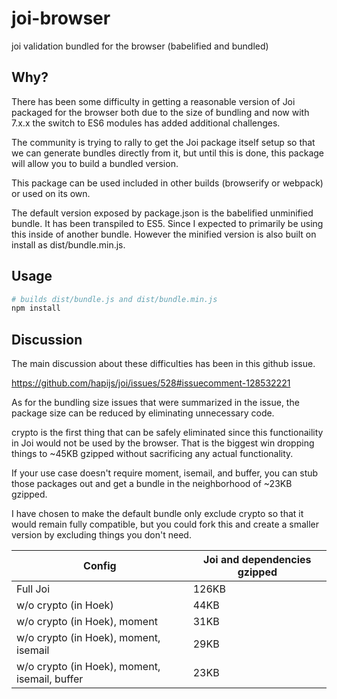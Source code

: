 # joi-browser

joi validation bundled for the browser (babelified and bundled)

## Why?

There has been some difficulty in getting a reasonable version of Joi packaged for the browser both due to the size of bundling and now with 7.x.x the switch to ES6 modules has added additional challenges.

The community is trying to rally to get the Joi package itself setup so that we can generate bundles directly from it, but until this is done, this package will allow you to build a bundled version.

This package can be used included in other builds (browserify or webpack) or used on its own.

The default version exposed by package.json is the babelified unminified bundle. It has been transpiled to ES5. Since I expected to primarily be using this inside of another bundle. However the minified version is also built on install as dist/bundle.min.js.

## Usage


```bash
# builds dist/bundle.js and dist/bundle.min.js
npm install
```

## Discussion

The main discussion about these difficulties has been in this github issue.

https://github.com/hapijs/joi/issues/528#issuecomment-128532221

As for the bundling size issues that were summarized in the issue, the package size can be reduced by eliminating unnecessary code.

crypto is the first thing that can be safely eliminated since this functionaility in Joi would not be used by the browser. That is the biggest win dropping things to ~45KB gzipped without sacrificing any actual functionality.

If your use case doesn't require moment, isemail, and buffer, you can stub those packages out and get a bundle in the neighborhood of ~23KB gzipped.

I have chosen to make the default bundle only exclude crypto so that it would remain fully compatible, but you could fork this and create a smaller version by excluding things you don't need.

| Config | Joi and dependencies gzipped |
|----------|------------------------------------------|
| Full Joi | 126KB |
| w/o crypto (in Hoek) | 44KB |
| w/o crypto (in Hoek), moment | 31KB |
| w/o crypto (in Hoek), moment, isemail | 29KB |
| w/o crypto (in Hoek), moment, isemail, buffer | 23KB |
